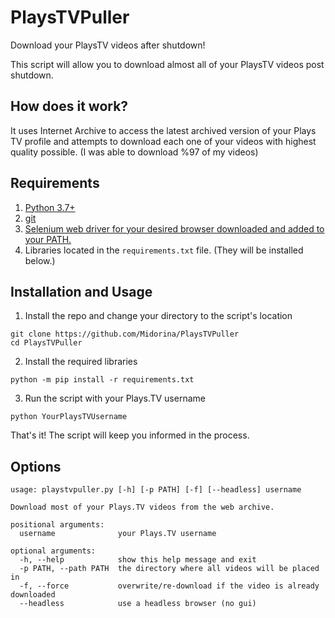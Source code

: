 # PlaysTVPuller
Download your PlaysTV videos after shutdown!

This script will allow you to download almost all of your PlaysTV videos post shutdown.

## How does it work?
It uses Internet Archive to access the latest archived version of your Plays TV profile and attempts to download each one of your videos with highest quality possible. (I was able to download %97 of my videos)

## Requirements
1. [Python 3.7+](https://www.python.org/downloads/)
2. [git](https://git-scm.com/downloads)
3. [Selenium web driver for your desired browser downloaded and added to your PATH.](https://www.selenium.dev/documentation/en/webdriver/driver_requirements/#quick-reference)
4. Libraries located in the `requirements.txt` file. (They will be installed below.)

## Installation and Usage
1. Install the repo and change your directory to the script's location
```
git clone https://github.com/Midorina/PlaysTVPuller
cd PlaysTVPuller
```
2. Install the required libraries
```
python -m pip install -r requirements.txt
```
3. Run the script with your Plays.TV username
```
python YourPlaysTVUsername
```
That's it! The script will keep you informed in the process.

## Options
```
usage: playstvpuller.py [-h] [-p PATH] [-f] [--headless] username

Download most of your Plays.TV videos from the web archive.

positional arguments:
  username              your Plays.TV username

optional arguments:
  -h, --help            show this help message and exit
  -p PATH, --path PATH  the directory where all videos will be placed in
  -f, --force           overwrite/re-download if the video is already downloaded
  --headless            use a headless browser (no gui)
```
